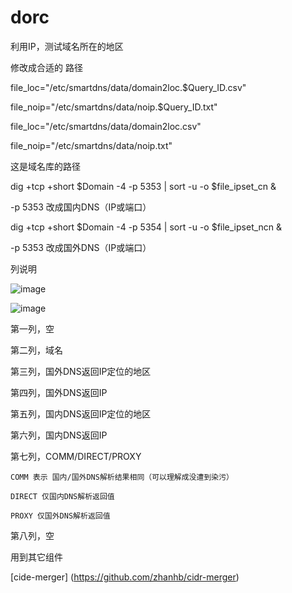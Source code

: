 # dorc

利用IP，测试域名所在的地区



修改成合适的 路径 

file_loc="/etc/smartdns/data/domain2loc.$Query_ID.csv"

file_noip="/etc/smartdns/data/noip.$Query_ID.txt"

file_loc="/etc/smartdns/data/domain2loc.csv"

file_noip="/etc/smartdns/data/noip.txt"
    
这是域名库的路径

dig +tcp +short $Domain -4 -p 5353 | sort -u -o $file_ipset_cn &

-p 5353 改成国内DNS（IP或端口）

dig +tcp +short $Domain -4 -p 5354 | sort -u -o $file_ipset_ncn &

-p 5353 改成国外DNS（IP或端口）


列说明

![image](https://github.com/user-attachments/assets/4a0a8d39-a391-4324-b3ae-0b4c99210ce2)

![image](https://github.com/user-attachments/assets/9f547a78-3334-46e7-9235-48bf0075fd82)

第一列，空

第二列，域名

第三列，国外DNS返回IP定位的地区

第四列，国外DNS返回IP

第五列，国内DNS返回IP定位的地区

第六列，国内DNS返回IP

第七列，COMM/DIRECT/PROXY 

    COMM 表示 国内/国外DNS解析结果相同（可以理解成没遭到染污）
    
    DIRECT 仅国内DNS解析返回值
    
    PROXY 仅国外DNS解析返回值
    
第八列，空
    
用到其它组件

[cide-merger] (https://github.com/zhanhb/cidr-merger)

